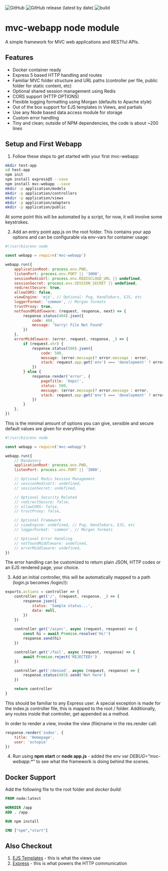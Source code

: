 ![GitHub](https://img.shields.io/github/license/RobertoMachorro/mvc-webapp)
![GitHub release (latest by date)](https://img.shields.io/github/v/release/RobertoMachorro/mvc-webapp)
![build](https://github.com/RobertoMachorro/mvc-webapp/workflows/build/badge.svg)

# mvc-webapp node module

A simple framework for MVC web applications and RESTful APIs.

## Features

* Docker container ready
* Express 5 based HTTP handling and routes
* Familiar MVC folder structure and URL paths (controller per file, public folder for static content, etc)
* Optional shared session management using Redis
* CORS support (HTTP OPTIONS)
* Flexible logging formatting using Morgan (defaults to Apache style)
* Out of the box support for EJS templates in Views, and partials
* Use any Node based data access module for storage
* Custom error handling
* Tiny and clean; outside of NPM dependencies, the code is about ~200 lines

## Setup and First Webapp

1. Follow these steps to get started with your first mvc-webapp:

```bash
mkdir test-app
cd test-app
npm init
npm install express@5 --save
npm install mvc-webapp --save
mkdir -p application/models
mkdir -p application/controllers
mkdir -p application/views
mkdir -p application/adapters
mkdir -p application/public
```

At some point this will be automated by a script, for now, it will involve some keystrokes.

2. Add an entry point app.js on the root folder. This contains your app options and can be configurable via env-vars for container usage:

```javascript
#!/usr/bin/env node

const webapp = require('mvc-webapp')

webapp.run({
	applicationRoot: process.env.PWD,
	listenPort: process.env.PORT || '3000',
	sessionRedisUrl: process.env.REDISCLOUD_URL || undefined,
	sessionSecret: process.env.SESSION_SECRET || undefined,
	redirectSecure: true,
	allowCORS: false,
	viewEngine: 'ejs', // Optional: Pug, Handlebars, EJS, etc
	loggerFormat: 'common', // Morgan formats
	trustProxy: true,
	notfoundMiddleware: (request, response, next) => {
		response.status(404).json({
			code: 404,
			message: 'Sorry! File Not Found'
		})
	},
	errorMiddleware: (error, request, response, _) => {
		if (request.xhr) {
			response.status(500).json({
				code: 500,
				message: (error.message)? error.message : error,
				stack: request.app.get('env') === 'development' ? error.stack : ''
			})
		} else {
			response.render('error', {
				pageTitle: 'Oops!',
				status: 500,
				message: (error.message)? error.message : error,
				stack: request.app.get('env') === 'development' ? error.stack : '',
			})
		}
	},
})
```

This is the minimal amount of options you can give, sensible and secure default values are given for everything else:

```javascript
#!/usr/bin/env node

const webapp = require('mvc-webapp')

webapp.run({
	// Mandatory
	applicationRoot: process.env.PWD,
	listenPort: process.env.PORT || '3000',

	// Optional Redis Session Management
	// sessionRedisUrl: undefined,
	// sessionSecret: undefined,

	// Optional Security Related
	// redirectSecure: false,
	// allowCORS: false,
	// trustProxy: false,

	// Optional Framework
	// viewEngine: undefined, // Pug, Handlebars, EJS, etc
	// loggerFormat: 'common', // Morgan formats

	// Optional Error Handling
	// notfoundMiddleware: undefined,
	// errorMiddleware: undefined,
})
```

The error handling can be customized to return plain JSON, HTTP codes or an EJS rendered page, your choice.

3. Add an initial controller, this will be automatically mapped to a path (login.js becomes /login/<method>/<params>):

```javascript
exports.actions = controller => {
	controller.get('/', (request, response, _) => {
		response.json({
			status: 'Sample status...',
			data: null,
		})
	})
	
	controller.get('/async', async (request, response) => {
		const hi = await Promise.resolve('Hi!')
		response.send(hi)
	})

	controller.get('/fail', async (request, response) => {
		await Promise.reject('REJECTED!')
	})

	controller.get('/denied', async (request, response) => {
		response.status(403).send('Not here')
	})

	return controller
}
```

This should be familiar to any Express user. A special exception is made for the index.js controller file, this is mapped to the root / folder. Additionally, any routes inside that controller, get appended as a method.

In order to render a view, invoke the view (file)name in the res.render call:

```javascript
response.render('index', {
	title: 'Homepage',
	user: 'octopie'
})
```

4. Run using **npm start** or **node app.js** - added the env var _DEBUG="mvc-webapp:*"_ to see what the framework is doing behind the scenes.

## Docker Support

Add the following file to the root folder and _docker build_:

```Dockerfile
FROM node:latest

WORKDIR /app
ADD . /app

RUN npm install

CMD ["npm","start"]
```

## Also Checkout

1. [EJS Templates](https://ejs.co) - this is what the views use
2. [Express](https://expressjs.com) - this is what powers the HTTP communication
